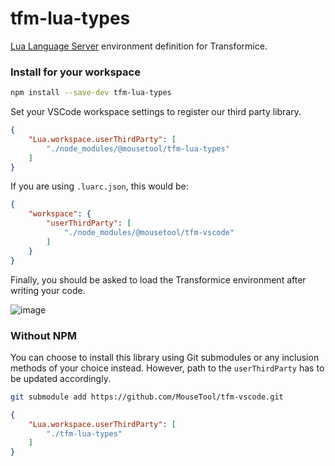 # tfm-lua-types

[Lua Language Server](https://github.com/sumneko/lua-language-server) environment definition for Transformice.

### Install for your workspace

```sh
npm install --save-dev tfm-lua-types
```

Set your VSCode workspace settings to register our third party library.

```json
{
    "Lua.workspace.userThirdParty": [
        "./node_modules/@mousetool/tfm-lua-types"
    ]
}
```

If you are using `.luarc.json`, this would be:
```json
{
    "workspace": {
        "userThirdParty": [
            "./node_modules/@mousetool/tfm-vscode"
        ]
    }
}
```

Finally, you should be asked to load the Transformice environment after writing your code.

![image](https://user-images.githubusercontent.com/79615454/156942548-6d56c05e-058b-4f98-94ec-9d766728fe0f.png)

### Without NPM

You can choose to install this library using Git submodules or any inclusion methods of your choice instead. However, path to the `userThirdParty` has to be updated accordingly.

```sh
git submodule add https://github.com/MouseTool/tfm-vscode.git
```

```json
{
    "Lua.workspace.userThirdParty": [
        "./tfm-lua-types"
    ]
}
```
